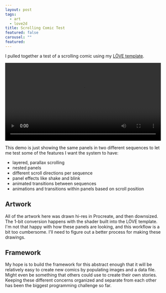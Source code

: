 ```yaml
---
layout: post
tags:
  - art
  - love2d
title: Scrolling Comic Test
featured: false
carousel: ""
featured: 
---
```


I pulled together a test of a scrolling comic using my [LÖVE template](/posts/2020-12-18-playdate-emulation).

<video src="/images/posts/2021-07/PlaydateComicTest.mov" width="100%" height="auto" autoplay="true" loop="true" ></video>

This demo is just showing the same panels in two different sequences to let me test some of the features I want the system to have:

- layered, parallax scrolling
- nested panels
- different scroll directions per sequence
- panel effects like shake and blink
- animated transitions between sequences
- animations and transitions within panels based on scroll position

## Artwork

All of the artwork here was drawn hi-res in Procreate, and then downsized. The 1-bit conversion happens with the shader built into the LÖVE template.
I'm not that happy with how these panels are looking, and this workflow is a bit too cumbersome. I'll need to figure out a better process for making these drawings.

## Framework

My hope is to build the framework for this abstract enough that it will be relatively easy to create new comics by populating images and a data file. Might even be something that others could use to create their own stories.
Keeping these different concerns organized and separate from each other has been the biggest programming challenge so far.
